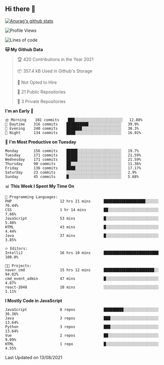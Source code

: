 ## Hi there 👋

[![Anurag's github stats](https://github-readme-stats.vercel.app/api?username=Songwonseok)](https://github.com/anuraghazra/github-readme-stats)



<!--START_SECTION:waka-->
![Profile Views](http://img.shields.io/badge/Profile%20Views-4-blue)

![Lines of code](https://img.shields.io/badge/From%20Hello%20World%20I%27ve%20Written-2.9%20million%20lines%20of%20code-blue)

**🐱 My Github Data** 

> 🏆 420 Contributions in the Year 2021
 > 
> 📦 357.4 kB Used in Github's Storage 
 > 
> 🚫 Not Opted to Hire
 > 
> 📜 21 Public Repositories 
 > 
> 🔑 3 Private Repositories  
 > 
**I'm an Early 🐤** 

```text
🌞 Morning    102 commits    ███░░░░░░░░░░░░░░░░░░░░░░   12.88% 
🌆 Daytime    316 commits    ██████████░░░░░░░░░░░░░░░   39.9% 
🌃 Evening    240 commits    ███████░░░░░░░░░░░░░░░░░░   30.3% 
🌙 Night      134 commits    ████░░░░░░░░░░░░░░░░░░░░░   16.92%

```
📅 **I'm Most Productive on Tuesday** 

```text
Monday       156 commits    █████░░░░░░░░░░░░░░░░░░░░   19.7% 
Tuesday      171 commits    █████░░░░░░░░░░░░░░░░░░░░   21.59% 
Wednesday    171 commits    █████░░░░░░░░░░░░░░░░░░░░   21.59% 
Thursday     90 commits     ██░░░░░░░░░░░░░░░░░░░░░░░   11.36% 
Friday       136 commits    ████░░░░░░░░░░░░░░░░░░░░░   17.17% 
Saturday     23 commits     ░░░░░░░░░░░░░░░░░░░░░░░░░   2.9% 
Sunday       45 commits     █░░░░░░░░░░░░░░░░░░░░░░░░   5.68%

```


📊 **This Week I Spent My Time On** 

```text
💬 Programming Languages: 
PHP                      12 hrs 21 mins      ███████████████████░░░░░░   76.44% 
CSS                      1 hr 14 mins        ██░░░░░░░░░░░░░░░░░░░░░░░   7.66% 
JavaScript               53 mins             █░░░░░░░░░░░░░░░░░░░░░░░░   5.48% 
HTML                     43 mins             █░░░░░░░░░░░░░░░░░░░░░░░░   4.44% 
Java                     37 mins             █░░░░░░░░░░░░░░░░░░░░░░░░   3.85%

🔥 Editors: 
IntelliJ                 16 hrs 10 mins      █████████████████████████   100.0%

🐱‍💻 Projects: 
naver_cmd                15 hrs 12 mins      ███████████████████████░░   94.02% 
cmd_event_admin          47 mins             █░░░░░░░░░░░░░░░░░░░░░░░░   4.87% 
react-2048               10 mins             ░░░░░░░░░░░░░░░░░░░░░░░░░   1.11%

```

**I Mostly Code in JavaScript** 

```text
JavaScript               8 repos             █████████░░░░░░░░░░░░░░░░   36.36% 
Java                     3 repos             ███░░░░░░░░░░░░░░░░░░░░░░   13.64% 
Python                   3 repos             ███░░░░░░░░░░░░░░░░░░░░░░   13.64% 
Vue                      2 repos             ██░░░░░░░░░░░░░░░░░░░░░░░   9.09% 
HTML                     1 repo              █░░░░░░░░░░░░░░░░░░░░░░░░   4.55%

```



 Last Updated on 13/08/2021
<!--END_SECTION:waka-->
